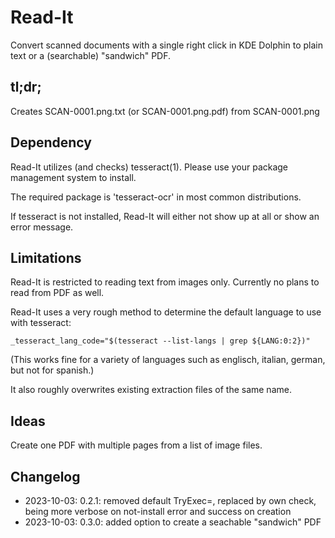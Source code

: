 # Read-It

Convert scanned documents with a single right click in KDE Dolphin to plain text or a (searchable) "sandwich" PDF.

## tl;dr;

Creates SCAN-0001.png.txt (or SCAN-0001.png.pdf) from SCAN-0001.png

## Dependency

Read-It utilizes (and checks) tesseract(1). Please use your package management system to install.

The required package is 'tesseract-ocr' in most common distributions.

If tesseract is not installed, Read-It will either not show up at all or show an error message.

## Limitations

Read-It is restricted to reading text from images only. Currently no plans to read from PDF as well.

Read-It uses a very rough method to determine the default language to use with tesseract:

    _tesseract_lang_code="$(tesseract --list-langs | grep ${LANG:0:2})"

(This works fine for a variety of languages such as englisch, italian, german, but not for spanish.)

It also roughly overwrites existing extraction files of the same name.

## Ideas

Create one PDF with multiple pages from a list of image files.

## Changelog

* 2023-10-03: 0.2.1: removed default TryExec=, replaced by own check, being more verbose on not-install error and success on creation
* 2023-10-03: 0.3.0: added option to create a seachable "sandwich" PDF

